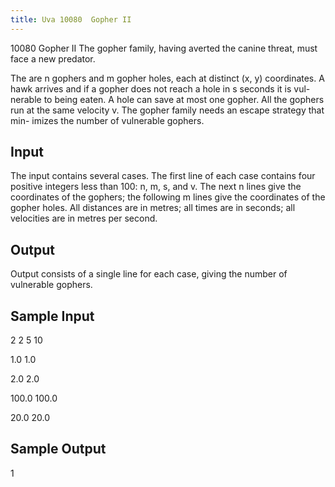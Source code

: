 ```yaml
---
title: Uva 10080  Gopher II
---
```


10080 Gopher II
The gopher family, having averted the canine threat,
must face a new predator.

The are n gophers and m gopher holes, each at
distinct (x, y) coordinates. A hawk arrives and if a
gopher does not reach a hole in s seconds it is vul-
nerable to being eaten. A hole can save at most one
gopher. All the gophers run at the same velocity v.
The gopher family needs an escape strategy that min-
imizes the number of vulnerable gophers.

## Input
The input contains several cases. The first line of each
case contains four positive integers less than 100: n,
m, s, and v. The next n lines give the coordinates of the gophers; the following m lines give the
coordinates of the gopher holes. All distances are in metres; all times are in seconds; all velocities are
in metres per second.

## Output
Output consists of a single line for each case, giving the number of vulnerable gophers.

## Sample Input
<p>2 2 5 10</p><p>1.0 1.0</p><p>2.0 2.0</p><p>100.0 100.0</p><p>20.0 20.0</p><p></p>

## Sample Output
<p>1</p>